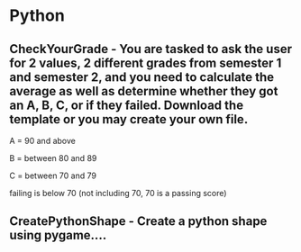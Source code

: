 # Python
## CheckYourGrade - You are tasked to ask the user for 2 values, 2 different grades from semester 1 and semester 2, and you need to calculate the average as well as determine whether they got an A, B, C, or if they failed. Download the template or you may create your own file.

A = 90 and above

B = between 80 and 89

C = between 70 and 79

failing is below 70 (not including 70, 70 is a passing score)

## CreatePythonShape - Create a python shape using pygame....
